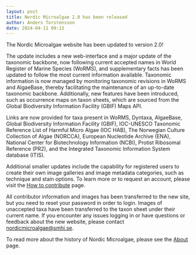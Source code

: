 ```yaml
---
layout: post
title: Nordic Microalgae 2.0 has been released
author: Anders Torstensson
date: 2024-04-11 09:13
---
```


The Nordic Microalgae website has been updated to version 2.0!

The update includes a new web-interface and a major update of the taxonomic backbone, now following current accepted names in World Register of Marine Species (WoRMS), and supplementary facts has been updated to follow the most current information available. Taxonomic information is now managed by monitoring taxonomic revisions in WoRMS and AlgaeBase, thereby facilitating the maintenance of an up-to-date taxonomic backbone. Additionally, new features have been introduced, such as occurrence maps on taxon sheets, which are sourced from the Global Biodiversity Information Facility (GBIF) Maps API. 

Links are now provided for taxa present in WoRMS, Dyntaxa, AlgaeBase, Global Biodiversity Information Facility (GBIF), IOC-UNESCO Taxonomic Reference List of Harmful Micro Algae (IOC HAB), The Norwegian Culture Collection of Algae (NORCCA), European Nucleotide Archive (ENA), National Center for Biotechnology Information (NCBI), Protist Ribosomal Reference (PR2), and the Integrated Taxonomic Information System database (ITIS).

Additional smaller updates include the capability for registered users to create their own image galleries and image metadata categories, such as technique and stain options. To learn more or to request an account, please visit the [How to contribute](/how-to-contribute/) page.

All contributor information and images has been transferred to the new site, but you need to reset your password in order to login. Images of unaccepted taxa have been transferred to the taxon sheet under their current name. If you encounter any issues logging in or have questions or feedback about the new website, please contact [nordicmicroalgae@smhi.se](mailto:nordicmicroalgae@smhi.se).

To read more about the history of Nordic Microalgae, please see the [About](/about/) page.
